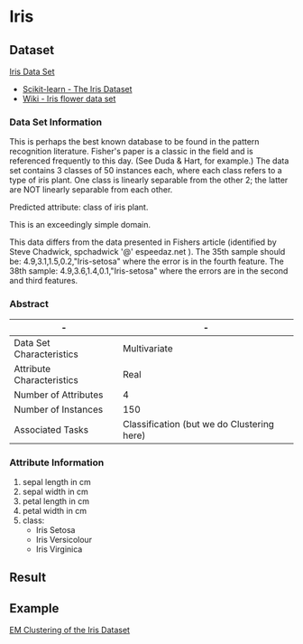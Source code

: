 # Iris

## Dataset

[Iris Data Set](https://archive.ics.uci.edu/ml/datasets/iris)

* [Scikit-learn - The Iris Dataset](https://scikit-learn.org/stable/auto_examples/datasets/plot_iris_dataset.html)
* [Wiki - Iris flower data set](https://en.wikipedia.org/wiki/Iris_flower_data_set)

### Data Set Information

This is perhaps the best known database to be found in the pattern recognition literature. Fisher's paper is a classic in the field and is referenced frequently to this day. (See Duda & Hart, for example.) The data set contains 3 classes of 50 instances each, where each class refers to a type of iris plant. One class is linearly separable from the other 2; the latter are NOT linearly separable from each other.

Predicted attribute: class of iris plant.

This is an exceedingly simple domain.

This data differs from the data presented in Fishers article (identified by Steve Chadwick, spchadwick '@' espeedaz.net ). The 35th sample should be: 4.9,3.1,1.5,0.2,"Iris-setosa" where the error is in the fourth feature. The 38th sample: 4.9,3.6,1.4,0.1,"Iris-setosa" where the errors are in the second and third features.

### Abstract

-|-
-|-
Data Set Characteristics |Multivariate
Attribute Characteristics|Real
Number of Attributes     |4
Number of Instances      |150
Associated Tasks         |Classification (but we do Clustering here)

### Attribute Information

1. sepal length in cm
2. sepal width in cm
3. petal length in cm
4. petal width in cm
5. class:
    * Iris Setosa
    * Iris Versicolour
    * Iris Virginica

## Result

## Example

[EM Clustering of the Iris Dataset](https://swish.swi-prolog.org/example/iris.swinb)
